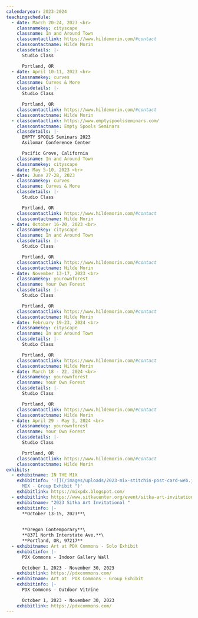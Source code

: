 ```yaml
---
calendaryear: 2023-2024
teachingschedule:
  - date: March 20-24, 2023 <br>
    classnamekey: cityscape
    classname: In and Around Town
    classcontactlink: https://www.hildemorin.com/#contact
    classcontactname: Hilde Morin
    classdetails: |-
      Studio Class 

      Portland, OR
  - date: April 10-11, 2023 <br>
    classnamekey: curves
    classname: Curves & More
    classdetails: |-
      Studio Class 

      Portland, OR
    classcontactlink: https://www.hildemorin.com/#contact
    classcontactname: Hilde Morin
  - classcontactlink: https://www.emptyspoolsseminars.com/
    classcontactname: Empty Spools Seminars
    classdetails: |-
      EMPTY SPOOLS Seminars 2023
      Asilomar Conference Center

      Pacific Grove, California
    classname: In and Around Town
    classnamekey: cityscape
    date: May 5-10, 2023 <br>
  - date: June 27-28, 2023
    classnamekey: curves
    classname: Curves & More
    classdetails: |-
      Studio Class 

      Portland, OR
    classcontactlink: https://www.hildemorin.com/#contact
    classcontactname: Hilde Morin
  - date: October 16-20, 2023 <br>
    classnamekey: cityscape
    classname: In and Around Town
    classdetails: |-
      Studio Class 

      Portland, OR
    classcontactlink: https://www.hildemorin.com/#contact
    classcontactname: Hilde Morin
  - date: November 13-17, 2023 <br>
    classnamekey: yourownforest
    classname: Your Own Forest
    classdetails: |-
      Studio Class 

      Portland, OR
    classcontactlink: https://www.hildemorin.com/#contact
    classcontactname: Hilde Morin
  - date: February 19-23, 2024 <br>
    classnamekey: cityscape
    classname: In and Around Town
    classdetails: |-
      Studio Class 

      Portland, OR
    classcontactlink: https://www.hildemorin.com/#contact
    classcontactname: Hilde Morin
  - date: March 18 - 22, 2024 <br>
    classnamekey: yourownforest
    classname: Your Own Forest
    classdetails: |-
      Studio Class 

      Portland, OR
    classcontactlink: https://www.hildemorin.com/#contact
    classcontactname: Hilde Morin
  - date: April 29 - May 3, 2024 <br>
    classnamekey: yourownforest
    classname: Your Own Forest
    classdetails: |-
      Studio Class 

      Portland, OR
    classcontactlink: https://www.hildemorin.com/#contact
    classcontactname: Hilde Morin
exhibits:
  - exhibitname: IN THE MIX
    exhibitinfo: '![](/images/uploads/2023-mix-stitchin-post-card-web.jpg "IN THE
      MIX - Group Exhibit ")'
    exhibitlink: https://mixpdx.blogspot.com/
  - exhibitlink: https://www.sitkacenter.org/event/sitka-art-invitational
    exhibitname: "2023 Sitka Art Invitational "
    exhibitinfo: |-
      **October 13-15, 2023**\
      ‍

      **Oregon Contemporary**\
      **8371 North Interstate Ave.**\
      **Portland, OR, 97217**
  - exhibitname: Art at PDX Commons - Solo Exhibit
    exhibitinfo: |-
      P﻿DX Commons - Indoor Gallery Wall

      O﻿ctober 1, 2023 - November 30, 2023
    exhibitlink: https://pdxcommons.com/
  - exhibitname: Art at  PDX Commons - Group Exhibit
    exhibitinfo: |-
      P﻿DX Commons - Outdoor Vitrine

      O﻿ctober 1, 2023 - November 30, 2023
    exhibitlink: https://pdxcommons.com/
---
```

